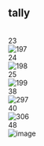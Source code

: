 ## tally
<br>23<br>
![197](https://github.com/shithi30/shithi30/assets/43873081/97d5e2c0-d001-4e5c-87a3-696b225b9e91)
<br>24<br>
![198](https://github.com/shithi30/shithi30/assets/43873081/438ec216-1c8b-4a74-bf1a-3cb6d4fa5e0e)
<br>25<br>
![199](https://github.com/shithi30/shithi30/assets/43873081/1b204cc3-e363-424e-a714-a61a91992500)
<br>38<br>
![297](https://github.com/shithi30/shithi30/assets/43873081/70b546f0-8edf-4779-9ec1-ecea706912a4)
<br>40<br>
![306](https://github.com/shithi30/shithi30/assets/43873081/3945c738-eb55-4c47-9f9e-f05567757171)
<br>48<br>
![image](https://github.com/shithi30/shithi30/assets/43873081/571d37a7-abce-4404-bace-2d5f54f4fbb3)
